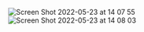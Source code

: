 ![Screen Shot 2022-05-23 at 14 07 55](https://user-images.githubusercontent.com/79700458/169826433-89cf1e7f-838d-4f15-89df-aa5014d5c55b.png)
![Screen Shot 2022-05-23 at 14 08 03](https://user-images.githubusercontent.com/79700458/169826437-d2ba6b10-c178-43d3-a683-91b977678596.png)
